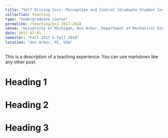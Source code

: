 ```yaml
---
title: "Self Driving Cars: Perception and Control (Graduate Student Instructor)"
collection: teaching
type: "Undergraduate course"
permalink: /teaching/gsi-2017-2018
venue: "University of Michigan, Ann Arbor, Department of Mechanical Engineering"
date: 2017-07-01
semester: "Fall 2017 & Fall 2018"
location: "Ann Arbor, MI, USA"
---
```


This is a description of a teaching experience. You can use markdown like any other post.

Heading 1
======

Heading 2
======

Heading 3
======

